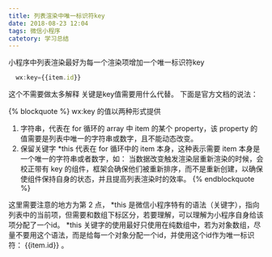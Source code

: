 ```yaml
---
title: 列表渲染中唯一标识符key
date: 2018-08-23 12:04
tags: 微信小程序
catetory: 学习总结
---
```


小程序中列表渲染最好为每一个渲染项增加一个唯一标识符key

```javaScript
  wx:key={{item.id}}
```

这个不需要做太多解释
关键是key值需要用什么代替。
下面是官方文档的说法：

{% blockquote %}
  wx:key 的值以两种形式提供

  1. 字符串，代表在 for 循环的 array 中 item 的某个 property，该 property 的值需要是列表中唯一的字符串或数字，且不能动态改变。
  2. 保留关键字 *this 代表在 for 循环中的 item 本身，这种表示需要 item 本身是一个唯一的字符串或者数字，如：
  当数据改变触发渲染层重新渲染的时候，会校正带有 key 的组件，框架会确保他们被重新排序，而不是重新创建，以确保使组件保持自身的状态，并且提高列表渲染时的效率。
{% endblockquote %}

这里需要注意的地方为第 2 点， *this 是微信小程序特有的语法（关键字），指向列表中的当前项，但需要和数组下标区分，若要理解，可以理解为小程序自身给该项分配了一个id。
*this 关键字的使用最好只使用在纯数组中，若为对象数组，尽量不要用这个语法，而是给每一个对象分配一个id，并使用这个id作为唯一标识符： {{item.id}} 。
